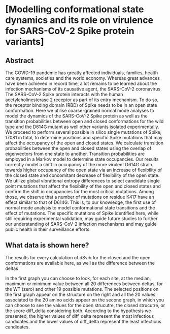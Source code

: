 
# [Modelling conformational state dynamics and its role on virulence for SARS-CoV-2 Spike protein variants]

## Abstract
The COVID-19 pandemic has greatly affected individuals, families, health care systems, societies and the world economy. Whereas great advances have been achieved in record time, a lot remains to be learned about the infection mechanisms of its causative agent, the SARS-CoV-2 coronavirus. The SARS-CoV-2 Spike protein interacts with the human acetylcholinesterase 2 receptor as part of its entry mechanism. To do so, the receptor binding domain (RBD) of Spike needs to be in an open state conformation. Here we utilise coarse-grained normal mode analyses to model the dynamics of the SARS-CoV-2 Spike protein as well as the transition probabilities between open and closed conformations for the wild type and the D614G mutant as well other variants isolated experimentally. We proceed to perform several possible in silico single mutations of Spike, 17081 in total, to determine positions and specific Spike mutations that may affect the occupancy of the open and closed states. We calculate transition probabilities between the open and closed states using the overlap of eigenvectors from one state to another. Transition probabilities are employed in a Markov model to determine state occupancies. Our results correctly model a shift in occupancy of the more virulent D614G strain towards higher occupancy of the open state via an increase of flexibility of the closed state and concomitant decrease of flexibility of the open state. We utilize global vibrational entropy differences to select candidate single point mutations that affect the flexibility of the open and closed states and confirm the shift in occupancies for the most critical mutations. Among those, we observe that a number of mutations on residue K417 have an effect similar to that of D614G. This is, to our knowledge, the first use of normal mode analysis to model conformational state transitions and the effect of mutations. The specific mutations of Spike identified here, while still requiring experimental validation, may guide future studies to further our understanding of SARS-CoV-2 infection mechanisms and may guide public health in their surveillance efforts.

## What data is shown here?

The results for every calculation of dSvib for the closed and the open conformations are available here, as well as the difference between the deltas

In the first graph you can choose to look, for each site, at the median, maximum or minimum value between all 20 differences between deltas, for the WT (zero) and other 19 possible mutations. The selected positions on the first graph appear on the structure on the right and all the 20 values associated to the 20 amino acids appear on the second graph, in which you can choose to see the values for the open strucutre, the closed strucutre, or the score diff_delta considering both. According to the hypothesis we presented, the higher values of diff_delta represent the most infectious candidates and the lower values of diff_delta represent the least infectious candidates.
